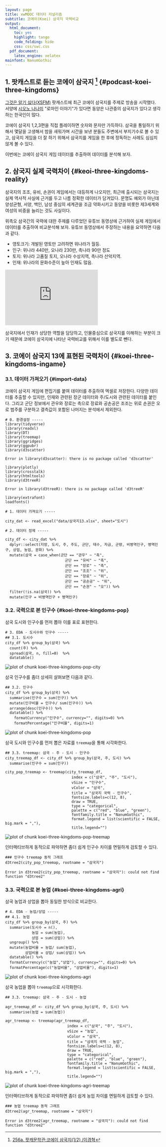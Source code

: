 ```yaml
---
layout: page
title: xwMOOC 데이터 저널리즘
subtitle: 코에이(Koei) 삼국지 국력비교
output:
  html_document: 
    toc: yes
    highlight: tango
    code_folding: hide
    css: css/swc.css
  pdf_document:
    latex_engine: xelatex
mainfont: NanumGothic
---
```

 


## 1. 팟캐스트로 듣는 코에이 삼국지 [^xsfm-koei] {#podcast-koei-three-kingdoms}

[^xsfm-koei]: [256a. 팟캐문학관:코에이 삼국지(1/2) /이경혁](http://xsfm.co.kr/wp/?p=2101)

[그것은 알기 싫다(XSFM)](http://xsfm.co.kr/wp/) 팟캐스트에 최근 코에이 삼국지를 주제로 방송을 시작했다.
서양에 [시오노 나나미](https://ko.wikipedia.org/wiki/%EC%8B%9C%EC%98%A4%EB%85%B8_%EB%82%98%EB%82%98%EB%AF%B8) "로마인 이야기"가 있다면 동양은 
나관중의 삼국지가 있다고 생각하는 한국인이 많다.

코에이 삼국지 1,2,3편을 직접 플레이하면 숫자와 문자만 가득하다. 
삼국을 통일하기 위해서 몇달을 고생해서 밤을 새워가며 시간을 보낸 분들도 주변에서 부지기수로 볼 수 있고, 
삼국지 게임을 더 잘 하기 위해서 삼국지를 게임을 한 후에 정독하는 사례도 심심치 않게 볼 수 있다.

이번에는 코에이 삼국지 게임 데이터를 추출하여 데이터를 분석해 보자.

## 2. 삼국지 실제 국력차이 {#keoi-three-kingdoms-reality}

삼국지의 조조, 유비, 손권이 게임에서는 대등하게 나오지만, 
최근에 출시되는 삼국지는 실제 역사적 사실에 근거를 두고 나름 정확한 데이터가 담겨있다.
문명도 예외가 아닌데 양성균형, 서양, 백인, 남성 중심의 세계관을 조금 약화시키고 
동양을 비롯한 제3세계와 여성의 비중을 늘리는 것도 사실이다.

위촉오 삼국간의 국력에 대한 주제를 다루었던 유튜브 동영상에 근거하여 실제 게임에서 데이터를 추출하여 
비교분석해 보자. 유튜브 동영상에서 주장하는 내용을 요약하면 다음과 같다.

- 영토크기: 개발된 영토만 고려하면 위나라가 월등.
- 인구: 위나라 440만, 오나라 230만, 촉나라 90만 정도 
- 토지: 위나라 고품질 토지, 오나라 수상지역, 촉나라 산악지역.
- 인재: 위나라의 문화수준이 높아 인재도 많음.

<iframe width="300" height="180" src="https://www.youtube.com/embed/DbpKKZMe52s" frameborder="0" allow="autoplay; encrypted-media" allowfullscreen></iframe>

삼국지에서 인재가 상당한 역할을 담당하고, 인물중심으로 삼국지를 이해하는 부분이 크기 때문에 코에이 삼국지에 나타난 국력비교를 위해서 이를 별도로 뺀다.

## 3. 코에이 삼국지 13에 표현된 국력차이 {#koei-three-kingdoms-ingame}

### 3.1. 데이터 가져오기 {#import-data}

코에이 삼국지 게임에 편집기를 붙여 데이터를 추출하여 엑셀로 저장한다. 
다양한 데이터를 추출할 수 있지만, 인재와 관련된 장군 데이터와 주/도시와 관련된 데이터를 붙인다.
그리고 군단 정보에서 관우와 장로는 촉으로 장료와 공손공은 조조는 위로 손권은 오로 범주를 구분하고 
결측값이 포함된 나머지는 분석에서 제외한다.


~~~{.r}
# 0. 환경설정 -----
library(tidyverse)
library(readxl)
library(DT)
library(treemap)
library(ggridges)
library(ggpubr)
library(d3scatter)
~~~



~~~{.output}
Error in library(d3scatter): there is no package called 'd3scatter'

~~~



~~~{.r}
library(plotly)
library(crosstalk)
library(htmltools)
library(d3treeR)
~~~



~~~{.output}
Error in library(d3treeR): there is no package called 'd3treeR'

~~~



~~~{.r}
library(extrafont)
loadfonts()

# 1. 데이터 가져오기 -----

city_dat <- read_excel("data/삼국지13.xlsx", sheet="도시")

# 2. 데이터 정제 -----

city_df <- city_dat %>% 
  dplyr::select(지방, 도시, 주, 주도, 군단, 태수, 자금, 군량, 비병역인구, 병역인구, 상업, 농업, 문화) %>% 
  mutate(삼국 = case_when(군단 == "관우" ~ "촉",
                           군단 == "유비" ~ "촉",
                           군단 == "장로" ~ "촉",
                           군단 == "조조" ~ "위",
                           군단 == "장료" ~ "위",
                           군단 == "공손공" ~ "위",
                           군단 == "손권" ~ "오")) %>% 
  filter(!is.na(삼국)) %>% 
  mutate(인구 = 비병역인구 + 병역인구)
~~~

### 3.2. 국력으로 본 인구수 {#koei-three-kingdoms-pop}

삼국 도시와 인구수를 먼저 뽑아 이를 표로 표현한다.


~~~{.r}
# 3. EDA - 도시수와 인구수 -----
## 3.1. 도시수
city_df %>% group_by(삼국) %>% 
  count(주) %>% 
  spread(삼국, n, fill=0)  %>% 
  datatable()
~~~

<img src="fig/koei-three-kingdoms-pop-city-1.png" title="plot of chunk koei-three-kingdoms-pop-city" alt="plot of chunk koei-three-kingdoms-pop-city" style="display: block; margin: auto;" />

삼국 인구수를 좀더 상세히 살펴보면 다음과 같다.


~~~{.r}
## 3.2. 인구수
city_df %>% group_by(삼국) %>% 
  summarise(인구수 = sum(인구)) %>% 
  mutate(인구비율 = 인구수/ sum(인구수)) %>% 
  arrange(desc(인구수)) %>% 
  datatable() %>% 
    formatCurrency("인구수", currency="", digits=0) %>% 
    formatPercentage("인구비율", digits=1) 
~~~

<img src="fig/koei-three-kingdoms-pop-1.png" title="plot of chunk koei-three-kingdoms-pop" alt="plot of chunk koei-three-kingdoms-pop" style="display: block; margin: auto;" />

삼국 도시와 인구수를 먼저 뽑은 자료를 `treemap`을 통해 시각화한다.


~~~{.r}
## 3.3. treemap: 삼국 - 주 - 도시 - 인구수
city_treemap_df <- city_df %>% group_by(삼국, 주, 도시) %>% 
  summarise(인구수 = sum(인구))

city_pop_treemap <- treemap(city_treemap_df, 
                              index = c("삼국", "주", "도시"),  
                              vSize = "인구수", 
                              vColor = "삼국",
                              title = "삼국지 국력 - 인구수", 
                              fontsize.labels=c(12, 8), 
                              draw = TRUE,
                              type = "categorical", 
                              palette = c("red", "blue", "green"),
                              fontfamily.title = "NanumGothic",
                              format.legend = list(scientific = FALSE, big.mark = ","),
                              title.legend="")
~~~

<img src="fig/koei-three-kingdoms-pop-treemap-1.png" title="plot of chunk koei-three-kingdoms-pop-treemap" alt="plot of chunk koei-three-kingdoms-pop-treemap" style="display: block; margin: auto;" />

인터랙티브하게 동적으로 파악하면 좀더 쉽게 인구수 차이를 면밀하게 검토할 수 있다.


~~~{.r}
### 인구수 treemap 동적 그래프                 
d3tree2(city_pop_treemap, rootname = "삼국지")
~~~



~~~{.output}
Error in d3tree2(city_pop_treemap, rootname = "삼국지"): could not find function "d3tree2"

~~~

### 3.3. 국력으로 본 농업 {#koei-three-kingdoms-agri}

삼국 농업과 상업을 뽑아 동일한 방식으로 비교한다.


~~~{.r}
# 4. EDA - 농업/상업 -----
## 4.1. 농업
city_df %>% group_by(삼국, 주) %>% 
  summarise(도시수 = n(),
            농업 = sum(농업),
            상업 = sum(상업)) %>% 
  ungroup() %>% 
  mutate(농업비율 = 농업/ sum(농업),
         상업비율 = 상업/ sum(상업)) %>% 
  datatable() %>% 
  formatCurrency(c("농업","상업"), currency="", digits=0) %>% 
  formatPercentage(c("농업비율", "상업비율"), digits=1) 
~~~

<img src="fig/koei-three-kingdoms-agri-1.png" title="plot of chunk koei-three-kingdoms-agri" alt="plot of chunk koei-three-kingdoms-agri" style="display: block; margin: auto;" />

삼국 농업을 뽑아 `treemap`으로 시각화한다.


~~~{.r}
## 3.3. treemap: 삼국 - 주 - 도시 - 농업

agr_treemap_df <- city_df %>% group_by(삼국, 주, 도시) %>% 
  summarise(농업 = sum(농업))

agr_treemap <- treemap(agr_treemap_df, 
                            index = c("삼국", "주", "도시"),  
                            vSize = "농업", 
                            vColor = "삼국",
                            title = "삼국지 국력 - 농업", 
                            fontsize.labels=c(12, 8), 
                            draw = TRUE,
                            type = "categorical", 
                            palette = c("red", "blue", "green"),
                            fontfamily.title = "NanumGothic",
                            format.legend = list(scientific = FALSE, big.mark = ","),
                            title.legend="")
~~~

<img src="fig/koei-three-kingdoms-agri-treemap-1.png" title="plot of chunk koei-three-kingdoms-agri-treemap" alt="plot of chunk koei-three-kingdoms-agri-treemap" style="display: block; margin: auto;" />

인터랙티브하게 동적으로 파악하면 좀더 쉽게 농업 차이를 면밀하게 검토할 수 있다.


~~~{.r}
### 농업 treemap 동적 그래프                 
d3tree2(agr_treemap, rootname = "삼국지")
~~~



~~~{.output}
Error in d3tree2(agr_treemap, rootname = "삼국지"): could not find function "d3tree2"

~~~

